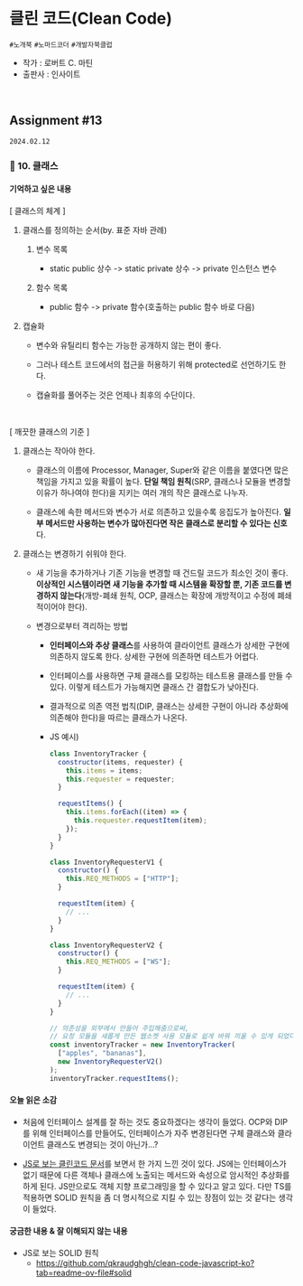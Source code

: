 # 클린 코드(Clean Code)

`#노개북` `#노마드코더` `#개발자북클럽`

- 작가 : 로버트 C. 마틴
- 출판사 : 인사이트

<br>

## Assignment #13

`2024.02.12`

### 🔖 10. 클래스

#### 기억하고 싶은 내용

[ 클래스의 체계 ]

1. 클래스를 정의하는 순서(by. 표준 자바 관례)

   1. 변수 목록

      - static public 상수 -> static private 상수 -> private 인스턴스 변수

   2. 함수 목록

      - public 함수 -> private 함수(호출하는 public 함수 바로 다음)

2. 캡슐화

   - 변수와 유틸리티 함수는 가능한 공개하지 않는 편이 좋다.

   - 그러나 테스트 코드에서의 접근을 허용하기 위해 protected로 선언하기도 한다.

   - 캡슐화를 풀어주는 것은 언제나 최후의 수단이다.

<br>

[ 깨끗한 클래스의 기준 ]

1. 클래스는 작아야 한다.

   - 클래스의 이름에 Processor, Manager, Super와 같은 이름을 붙였다면 많은 책임을 가지고 있을 확률이 높다. **단일 책임 원칙**(SRP, 클래스나 모듈을 변경할 이유가 하나여야 한다)을 지키는 여러 개의 작은 클래스로 나누자.

   - 클래스에 속한 메서드와 변수가 서로 의존하고 있을수록 응집도가 높아진다. **일부 메서드만 사용하는 변수가 많아진다면 작은 클래스로 분리할 수 있다는 신호**다.

2. 클래스는 변경하기 쉬워야 한다.

   - 새 기능을 추가하거나 기존 기능을 변경할 때 건드릴 코드가 최소인 것이 좋다. **이상적인 시스템이라면 새 기능을 추가할 때 시스템을 확장할 뿐, 기존 코드를 변경하지 않는다**(개방-폐쇄 원칙, OCP, 클래스는 확장에 개방적이고 수정에 폐쇄적이어야 한다).

   - 변경으로부터 격리하는 방법

     - **인터페이스와 추상 클래스**를 사용하여 클라이언트 클래스가 상세한 구현에 의존하지 않도록 한다. 상세한 구현에 의존하면 테스트가 어렵다.

     - 인터페이스를 사용하면 구체 클래스를 모킹하는 테스트용 클래스를 만들 수 있다. 이렇게 테스트가 가능해지면 클래스 간 결합도가 낮아진다.

     - 결과적으로 의존 역전 법칙(DIP, 클래스는 상세한 구현이 아니라 추상화에 의존해야 한다)을 따르는 클래스가 나온다.

     - JS 예시)

       ```js
       class InventoryTracker {
         constructor(items, requester) {
           this.items = items;
           this.requester = requester;
         }

         requestItems() {
           this.items.forEach((item) => {
             this.requester.requestItem(item);
           });
         }
       }

       class InventoryRequesterV1 {
         constructor() {
           this.REQ_METHODS = ["HTTP"];
         }

         requestItem(item) {
           // ...
         }
       }

       class InventoryRequesterV2 {
         constructor() {
           this.REQ_METHODS = ["WS"];
         }

         requestItem(item) {
           // ...
         }
       }

       // 의존성을 외부에서 만들어 주입해줌으로써,
       // 요청 모듈을 새롭게 만든 웹소켓 사용 모듈로 쉽게 바꿔 끼울 수 있게 되었다.
       const inventoryTracker = new InventoryTracker(
         ["apples", "bananas"],
         new InventoryRequesterV2()
       );
       inventoryTracker.requestItems();
       ```

#### 오늘 읽은 소감

- 처음에 인터페이스 설계를 잘 하는 것도 중요하겠다는 생각이 들었다. OCP와 DIP를 위해 인터페이스를 만들어도, 인터페이스가 자주 변경된다면 구체 클래스와 클라이언트 클래스도 변경되는 것이 아닌가...?

- [JS로 보는 클린코드 문서](https://github.com/qkraudghgh/clean-code-javascript-ko)를 보면서 한 가지 느낀 것이 있다. JS에는 인터페이스가 없기 때문에 다른 객체나 클래스에 노출되는 메서드와 속성으로 암시적인 추상화를 하게 된다. JS만으로도 객체 지향 프로그래밍을 할 수 있다고 알고 있다. 다만 TS를 적용하면 SOLID 원칙을 좀 더 명시적으로 지킬 수 있는 장점이 있는 것 같다는 생각이 들었다.

#### 궁금한 내용 & 잘 이해되지 않는 내용

- JS로 보는 SOLID 원칙
  - https://github.com/qkraudghgh/clean-code-javascript-ko?tab=readme-ov-file#solid
